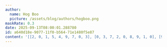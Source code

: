 ```yaml
---
author:
  name: Hog Boo
  picture: /assets/blog/authors/hogboo.png
maskRate: 0.3
date: 2025-09-13T08:00:01.288780
id: a640d18e-9077-11f0-b564-71e1480f5e87
content: '[[2, 0, 1, 5, 4, 9, 7, 0, 3], [0, 3, 7, 2, 0, 8, 9, 1, 0], [9, 6, 4, 1, 0, 7, 8, 5, 2], [3, 0, 8, 4, 5, 2, 6, 9, 7], [0, 2, 6, 0, 8, 0, 5, 0, 0], [4, 9, 5, 0, 0, 1, 3, 0, 8], [0, 5, 0, 3, 2, 4, 0, 0, 6], [0, 0, 3, 0, 9, 0, 2, 8, 5], [6, 7, 2, 0, 1, 5, 4, 3, 9]]'
---
```

